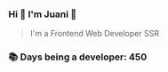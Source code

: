 ### Hi 👋 I&#39;m Juani 🦁

> I&#39;m a Frontend Web Developer SSR

### 📚 Days being a developer: 450
